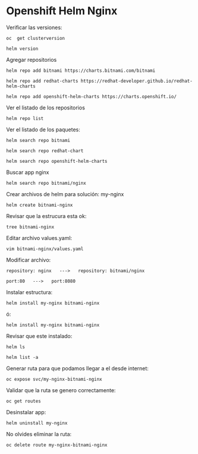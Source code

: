 # Openshift Helm Nginx

Verificar las versiones:

```oc  get clusterversion```

```helm version```

Agregar repositorios

```helm repo add bitnami https://charts.bitnami.com/bitnami```

```helm repo add redhat-charts https://redhat-developer.github.io/redhat-helm-charts```

```helm repo add openshift-helm-charts https://charts.openshift.io/```

Ver el listado de los repositorios 

```helm repo list```

Ver el listado de los paquetes:

```helm search repo bitnami```

```helm search repo redhat-chart```

```helm search repo openshift-helm-charts```

Buscar app nginx

```helm search repo bitnami/nginx```

Crear archivos de helm para solución: my-nginx

```helm create bitnami-nginx```

Revisar que la estrucura esta ok:

```tree bitnami-nginx```

Editar archivo values.yaml:

```vim bitnami-nginx/values.yaml```

Modificar archivo:

```repository: nginx   --->   repository: bitnami/nginx```

```port:80   --->   port:8080```

Instalar estructura:

```helm install my-nginx bitnami-nginx```

ó:

```helm install my-nginx bitnami-nginx ```

Revisar que este instalado:

```helm ls```

```helm list -a```

Generar ruta para que podamos llegar a el desde internet:

```oc expose svc/my-nginx-bitnami-nginx```

Validar que la ruta se genero correctamente:

```oc get routes```

Desinstalar app:

```helm uninstall my-nginx```

No olvides eliminar la ruta:

```oc delete route my-nginx-bitnami-nginx```



